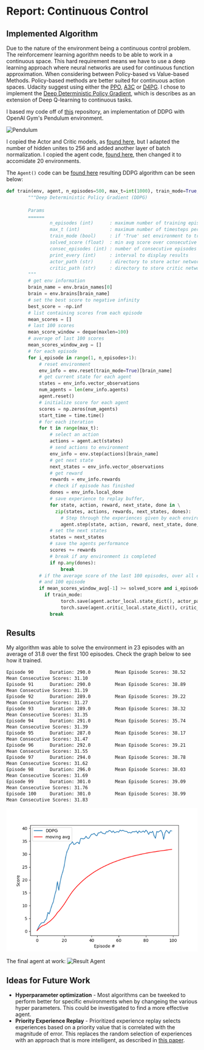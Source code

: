 [//]: # (Image References)

[image1]: https://user-images.githubusercontent.com/10624937/43851024-320ba930-9aff-11e8-8493-ee547c6af349.gif "Trained Agent"
[image2]: images/realWorld.gif "Robots"
[image3]: https://user-images.githubusercontent.com/10624937/42135610-c37e0292-7d12-11e8-8228-4d3585f8c026.gif "Pendulum"
[image4]: images/scores.png "Graph"
[image5]: images/agent_result.gif "Agent"

# Report: Continuous Control


## Implemented Algorithm
Due to the nature of the environment being a continuous control problem. The reinforcemenr learning agorithm needs to be able to work in a continuous space. This hard requirement means we have to use a deep learning approach where neural networks are used for continuous function approximation. When considering between Policy-based vs Value-based Methods. Policy-based methods are better suited for continuous action spaces. Udacity suggest using either the [PPO](https://arxiv.org/pdf/1707.06347.pdf), [A3C](https://arxiv.org/pdf/1602.01783.pdf) or [D4PG](https://openreview.net/pdf?id=SyZipzbCb). I chose to implement the [Deep Deterministic Policy Gradient](https://arxiv.org/pdf/1509.02971.pdf), which is describes as an extension of Deep Q-learning to continuous tasks.

I based my code off of [this](https://github.com/udacity/deep-reinforcement-learning/tree/master/ddpg-pendulum) repository, an implementation of DDPG with OpenAI Gym's Pendulum environment. 

![Pendulum][image3]

I copied the Actor and Critic models, as [found here](https://github.com/udacity/deep-reinforcement-learning/blob/master/ddpg-pendulum/model.py), but I adapted the number of hidden unites to 256 and added another layer of batch normalization. I copied the agent code, [found here](https://github.com/udacity/deep-reinforcement-learning/blob/master/ddpg-pendulum/ddpg_agent.py), then changed it to accomidate 20 environments. 

The ```Agent()``` code can be [found here](https://github.com/MrDaubinet/Continuous-Control/blob/master/agent.py) resulting DDPG algorithm can be seen below:
```python
def train(env, agent, n_episodes=500, max_t=int(1000), train_mode=True, solved_score=30.0, consec_episodes=100, print_every=1, actor_path='actor_ckpt.pth', critic_path='critic_ckpt.pth'):
        """Deep Deterministic Policy Gradient (DDPG)

        Params
        ======
                n_episodes (int)      : maximum number of training episodes
                max_t (int)           : maximum number of timesteps per episode
                train_mode (bool)     : if 'True' set environment to training mode
                solved_score (float)  : min avg score over consecutive episodes
                consec_episodes (int) : number of consecutive episodes used to calculate score
                print_every (int)     : interval to display results
                actor_path (str)      : directory to store actor network weights
                critic_path (str)     : directory to store critic network weights
        """
        # get env information
        brain_name = env.brain_names[0]
        brain = env.brains[brain_name]
        # set the best score to negative infinity
        best_score = -np.inf
        # list containing scores from each episode
        mean_scores = []
        # last 100 scores											      
        mean_score_window = deque(maxlen=100)
        # average of last 100 scores							  
        mean_scores_window_avg = []										  
        # for each episode
        for i_episode in range(1, n_episodes+1):
            # reset environment
            env_info = env.reset(train_mode=True)[brain_name]   
            # get current state for each agent	      
            states = env_info.vector_observations                         
            num_agents = len(env_info.agents)
            agent.reset()
            # initialize score for each agent
            scores = np.zeros(num_agents)                           		  
            start_time = time.time()
            # for each iteration
            for t in range(max_t):
                # select an action
                actions = agent.act(states)	
                # send actions to environment							  
                env_info = env.step(actions)[brain_name]
                # get next state                   
                next_states = env_info.vector_observations
                # get reward                
                rewards = env_info.rewards
                # check if episode has finished							      
                dones = env_info.local_done                               
                # save experience to replay buffer,
                for state, action, reward, next_state, done in \
                  zip(states, actions, rewards, next_states, dones):
                    # Step through the experiences given by each environment
                    agent.step(state, action, reward, next_state, done, t)  
                # set the next states
                states = next_states
                # save the agents performance
                scores += rewards    
                # break if any environment is completed                            	
                if np.any(dones):                                       			
                    break
            # if the average score of the last 100 episodes, over all environments, is greater than the goal 
            # and 100 episode
            if mean_scores_window_avg[-1] >= solved_score and i_episode >= consec_episodes:
              if train_mode:
                    torch.save(agent.actor_local.state_dict(), actor_path)
                    torch.save(agent.critic_local.state_dict(), critic_path)  
                break

```

## Results
My algorithm was able to solve the environment in 23 episodes with an average of 31.8 over the first 100 episodes. Check the graph below to see how it trained.
```
Episode 90      Duration: 290.0         Mean Episode Scores: 38.52      Mean Consecutive Scores: 31.10
Episode 91      Duration: 290.0         Mean Episode Scores: 38.89      Mean Consecutive Scores: 31.19
Episode 92      Duration: 289.0         Mean Episode Scores: 39.22      Mean Consecutive Scores: 31.27
Episode 93      Duration: 289.0         Mean Episode Scores: 38.32      Mean Consecutive Scores: 31.35
Episode 94      Duration: 291.0         Mean Episode Scores: 35.74      Mean Consecutive Scores: 31.39
Episode 95      Duration: 287.0         Mean Episode Scores: 38.17      Mean Consecutive Scores: 31.47
Episode 96      Duration: 292.0         Mean Episode Scores: 39.21      Mean Consecutive Scores: 31.55
Episode 97      Duration: 294.0         Mean Episode Scores: 38.78      Mean Consecutive Scores: 31.62
Episode 98      Duration: 296.0         Mean Episode Scores: 38.03      Mean Consecutive Scores: 31.69
Episode 99      Duration: 301.0         Mean Episode Scores: 39.09      Mean Consecutive Scores: 31.76
Episode 100     Duration: 301.0         Mean Episode Scores: 38.99      Mean Consecutive Scores: 31.83
```

![real robots][image4]

The final agent at work:
![Result Agent][image5]

## Ideas for Future Work
* **Hyperparameter optimization** - Most algorithms can be tweeked to perform better for specific environments when by changeing the various hyper parameters. This could be investigated to find a more effective agent.
* **Priority Experience Replay** - Prioritized experience replay selects experiences based on a priority value that is correlated with the magnitude of error. This replaces the random selection of experiences with an approach that is more intelligent, as described in [this paper](https://arxiv.org/pdf/1511.05952.pdf). 
